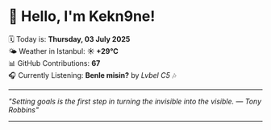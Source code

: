 # 👋 Hello, I'm Kekn9ne!

🗓️ Today is: **Thursday, 03 July 2025**  
🌤️ Weather in Istanbul: **☀️   +29°C**  
📊 GitHub Contributions: **67**  
🎧 Currently Listening: **Benle misin?** by *Lvbel C5* 🎶

---

_"Setting goals is the first step in turning the invisible into the visible. — *Tony Robbins*"_

---
